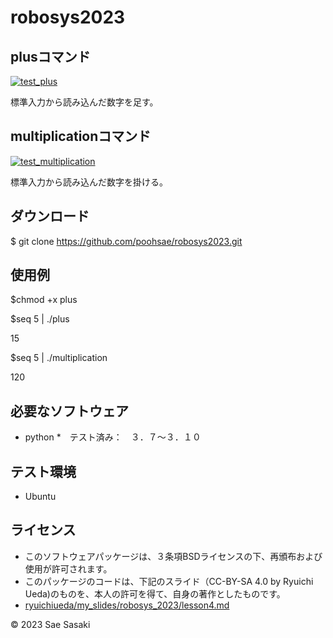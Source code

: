 # robosys2023

## plusコマンド
[![test_plus](https://github.com/poohsae/robosys2023/actions/workflows/test_plus.yml/badge.svg)](https://github.com/poohsae/robosys2023/actions/workflows/test_plus.yml)

標準入力から読み込んだ数字を足す。

## multiplicationコマンド
[![test_multiplication](https://github.com/poohsae/robosys2023/actions/workflows/test_multiplication.yml/badge.svg)](https://github.com/poohsae/robosys2023/actions/workflows/test_multiplication.yml)

標準入力から読み込んだ数字を掛ける。

## ダウンロード
$ git clone <https://github.com/poohsae/robosys2023.git>

## 使用例
$chmod +x plus

$seq 5 | ./plus

15

$seq 5 | ./multiplication

120

## 必要なソフトウェア
* python
  *　テスト済み：　３．７～３．１０

## テスト環境
* Ubuntu

## ライセンス
* このソフトウェアパッケージは、３条項BSDライセンスの下、再頒布および使用が許可されます。
* このパッケージのコードは、下記のスライド（CC-BY-SA 4.0 by Ryuichi Ueda)のものを、本人の許可を得て、自身の著作としたものです。
* [ryuichiueda/my_slides/robosys_2023/lesson4.md](htpps://github.com/ryuichiueda/my_slaides/tree/master/robosys_2022) 

 © 2023 Sae Sasaki
